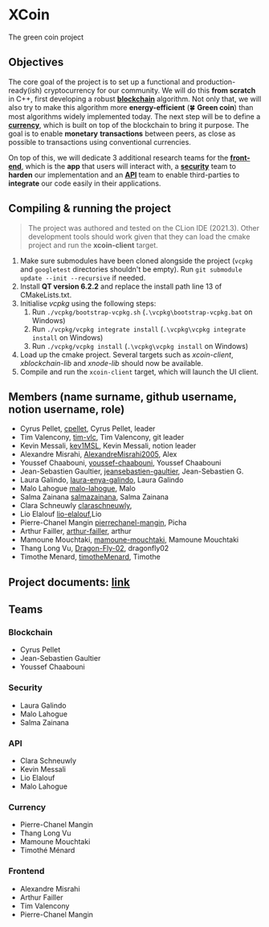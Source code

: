 # XCoin
The green coin project

## Objectives

The core goal of the project is to set up a functional and production-ready(ish) cryptocurrency for our community. We will do this **from scratch** in C++, first developing  a robust **[blockchain](https://www.notion.so/Blockchain-80873a40d433432aa92678ead283691a)** algorithm. Not only that, we will also try to make this algorithm more **energy-efficient** (🍀 **Green coin**) than most algorithms widely implemented today. The next step will be to define a **[currency](https://www.notion.so/Currency-58d8e7b21ad04570b03dfd83d21de559)**, which is built on top of the blockchain to bring it purpose. The goal is to enable **monetary** **transactions** between peers, as close as possible to transactions using conventional currencies.

On top of this, we will dedicate 3 additional research teams for the **[front-end](https://www.notion.so/Front-end-2d92b9dc962b4269a3613306fb13fb99)**, which is the **app** that users will interact with, a **[security](https://www.notion.so/Security-5295c1f432e143409e7e6be7da20242b)** team to **harden** our implementation and an **[API](https://www.notion.so/API-fdbd7e831412431d85073d5bf83885b3)** team to enable third-parties to **integrate** our code easily in their applications.

## Compiling & running the project
> The project was authored and tested on the CLion IDE (2021.3). Other development tools should work given that they can load the cmake project and run the **xcoin-client** target.
1. Make sure submodules have been cloned alongside the project (`vcpkg` and `googletest` directories shouldn't be empty). Run `git submodule update --init --recursive` if needed.
2. Install **QT version 6.2.2** and replace the install path line 13 of CMakeLists.txt.
3. Initialise *vcpkg* using the following steps:
   1. Run `./vcpkg/bootstrap-vcpkg.sh` (`.\vcpkg\bootstrap-vcpkg.bat` on Windows)
   2. Run `./vcpkg/vcpkg integrate install` (`.\vcpkg\vcpkg integrate install` on Windows)
   3. Run `./vcpkg/vcpkg install` (`.\vcpkg\vcpkg install` on Windows)
4. Load up the cmake project. Several targets such as *xcoin-client*, *xblockchain-lib* and *xnode-lib* should now be available.
5. Compile and run the `xcoin-client` target, which will launch the UI client.


## Members (name surname, github username, notion username, role)

- Cyrus Pellet, [cpellet](https://github.com/cpellet), Cyrus Pellet, leader
- Tim Valencony, [tim-vlc](https://github.com/tim-vlc), Tim Valencony, git leader
- Kevin Messali, [kev1MSL](https://github.com/kev1MSL), Kevin Messali, notion leader
- Alexandre Misrahi, [AlexandreMisrahi2005](https://github.com/AlexandreMisrahi2005), Alex
- Youssef Chaabouni, [youssef-chaabouni](https://github.com/youssef-chaabouni), Youssef Chaabouni
- Jean-Sebastien Gaultier, [jeansebastien-gaultier](https://github.com/jeansebastien-gaultier), Jean-Sebastien G.
- Laura Galindo, [laura-enya-galindo](https://github.com/laura-enya-galindo), Laura Galindo
- Malo Lahogue [malo-lahogue](https://github.com/malo-lahogue), Malo
- Salma Zainana [salmazainana](https://github.com/salmazainana), Salma Zainana
- Clara Schneuwly [claraschneuwly](https://github.com/claraschneuwly),
- Lio Elalouf [lio-elalouf](https://github.com/lio-elalouf),Lio
- Pierre-Chanel Mangin [pierrechanel-mangin](https://github.com/pierrechanel-mangin), Picha
- Arthur Failler, [arthur-failler](https://github.com/arthur-failler), arthur
- Mamoune Mouchtaki, [mamoune-mouchtaki](https://github.com/mamoune-mouchtaki), Mamoune Mouchtaki
- Thang Long Vu, [Dragon-Fly-02](https://github.com/Dragon-Fly-02), dragonfly02
- Timothe Menard, [timotheMenard](https://github.com/timotheMenard), Timothe

## Project documents: [link](https://bx23.notion.site/XCoin-5f91e6c48a49445e8da08c63f12fa3b6)

## Teams

### Blockchain

- Cyrus Pellet
- Jean-Sebastien Gaultier
- Youssef Chaabouni

### Security

- Laura Galindo
- Malo Lahogue
- Salma Zainana

### API
- Clara Schneuwly
- Kevin Messali
- Lio Elalouf
- Malo Lahogue

### Currency
- Pierre-Chanel Mangin
- Thang Long Vu
- Mamoune Mouchtaki
- Timothé Ménard

### Frontend
- Alexandre Misrahi
- Arthur Failler
- Tim Valencony
- Pierre-Chanel Mangin
